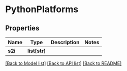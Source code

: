 # PythonPlatforms

## Properties
Name | Type | Description | Notes
------------ | ------------- | ------------- | -------------
**s2i** | **list[str]** |  |

[[Back to Model list]](../README.md#documentation-for-models) [[Back to API list]](../README.md#documentation-for-api-endpoints) [[Back to README]](../README.md)
